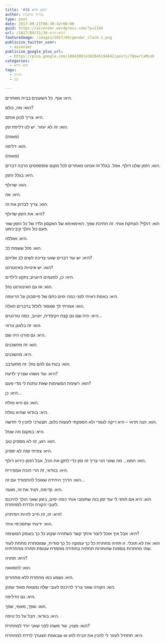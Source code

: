 ```yaml
---
title: 'הוא והיא #36'
author: נמרוד איזנברג
type: post
date: 2017-09-21T06:30:42+00:00
guid: https://aizenimr.wordpress.com/?p=2164
url: /2017/09/21/הוא-והיא-36/
featureImage: /images/2017/09/gender_clock-1.png
publicize_twitter_user:
  - aizenimr
publicize_google_plus_url:
  - https://plus.google.com/108430814102045194842/posts/7QewrCaMLm9
categories:
  - הוא והיא
tags:
  - זוגיות
  - זמן

---
```

<span lang="he-IL">היא</span><span lang="en-US">: </span><span lang="he-IL">אוף</span><span lang="en-US">. </span><span lang="he-IL">כל השעונים בבית מאחרים</span><span lang="en-US">.</span>

<span lang="he-IL">הוא</span><span lang="en-US">: </span><span lang="he-IL">מה</span><span lang="en-US">, </span><span lang="he-IL">כולם</span><span lang="en-US">?</span>

<span lang="he-IL">היא</span><span lang="en-US">: </span><span lang="he-IL">צריך לכוון אותם</span><span lang="en-US">.</span>

<span lang="he-IL">הוא</span><span lang="en-US">: </span><span lang="he-IL">זה לא יעזור</span><span lang="en-US">. </span><span lang="he-IL">יש לנו דליפת זמן</span><span lang="en-US">.</span>

<span lang="en-US">(</span><span lang="he-IL">פאוזה</span><span lang="en-US">)</span>

<span lang="he-IL">הוא</span><span lang="en-US">: </span><span lang="he-IL">דליפה</span><span lang="en-US">.</span>

<span lang="en-US">(</span><span lang="he-IL">פאוזה</span><span lang="en-US">)</span>

<span lang="he-IL">הוא</span><span lang="en-US">: </span><span lang="he-IL">הזמן שלנו דולף</span><span lang="en-US">. </span><span lang="he-IL">אוזל</span><span lang="en-US">. </span><span lang="he-IL">בגלל זה אנחנו מאחרים לכל מקום ומפספסים הרבה דברים</span><span lang="en-US">.</span>

<span lang="he-IL">היא</span><span lang="en-US">: </span><span lang="he-IL">בגלל הזמן</span><span lang="en-US">.</span>

<span lang="he-IL">הוא</span><span lang="en-US">: </span><span lang="he-IL">שדולף</span><span lang="en-US">.</span>

<span lang="he-IL">היא</span><span lang="en-US">: </span><span lang="he-IL">אה</span><span lang="en-US">.</span>

<span lang="he-IL">הוא</span><span lang="en-US">: </span><span lang="he-IL">צריך לבדוק את זה</span><span lang="en-US">.</span>

<span lang="he-IL">היא</span><span lang="en-US">: </span><span lang="he-IL">את הזמן שדולף</span><span lang="en-US">?</span>

<span lang="he-IL">הוא</span><span lang="en-US">: </span><span lang="he-IL">דולף</span><span lang="en-US">? </span><span lang="he-IL">הצחקת אותי</span><span lang="en-US">. </span><span lang="he-IL">זה חתיכת שפך</span><span lang="en-US">. </span><span lang="he-IL">האימאימא של האקסון ולדז של כל הזמן שאי פעם נזל והלך קיבינימט</span><span lang="en-US">.</span>

<span lang="he-IL">היא</span><span lang="en-US">: </span><span lang="he-IL">וואללה</span><span lang="en-US">.</span>

<span lang="he-IL">הוא</span><span lang="en-US">: </span><span lang="he-IL">מזל ששמת לב</span><span lang="en-US">.</span>

<span lang="he-IL">היא</span><span lang="en-US">: </span><span lang="he-IL">יש עוד דברים שאני צריכה לשים לב אליהם</span><span lang="en-US">?</span>

<span lang="he-IL">הוא</span><span lang="en-US">: </span><span lang="he-IL">יש איטיות באינטרנט</span><span lang="en-US">?</span>

<span lang="he-IL">היא</span><span lang="en-US">: </span><span lang="he-IL">כן</span><span lang="en-US">, </span><span lang="he-IL">לפעמים היוטיוב נתקע לילדים</span><span lang="en-US">.</span>

<span lang="he-IL">הוא</span><span lang="en-US">: </span><span lang="he-IL">אז גם האינטרנט נוזל</span><span lang="en-US">.</span>

<span lang="he-IL">היא</span><span lang="en-US">: </span><span lang="he-IL">באמת ראיתי לפני כמה ימים כתם של פייסבוק על הריצפה</span><span lang="en-US">.</span>

<span lang="he-IL">הוא</span><span lang="en-US">: </span><span lang="he-IL">אמרתי לך שאסור לזלזל בדברים האלה.</span>

<span lang="he-IL">היא</span><span lang="en-US">: </span><span lang="he-IL">היה שם גם קצת ויקיפדיה</span><span lang="en-US">, </span><span lang="he-IL">יוטיוב</span><span lang="en-US">, </span><span lang="he-IL">כמה טורנטים</span><span lang="en-US">&#8230;</span>

<span lang="he-IL">הוא</span><span lang="en-US">: </span><span lang="he-IL">זה בלאגן נוראי</span><span lang="en-US">.</span>

<span lang="he-IL">היא</span><span lang="en-US">: </span><span lang="he-IL">גם פורנו היה שם</span><span lang="en-US">.</span>

<span lang="he-IL">הוא</span><span lang="en-US">: </span><span lang="he-IL">זה מהשכנים</span><span lang="en-US">.</span>

<span lang="he-IL">היא</span><span lang="en-US">: </span><span lang="he-IL">מהשכנים</span><span lang="en-US">.</span>

<span lang="he-IL">הוא</span><span lang="en-US">: </span><span lang="he-IL">בטח גם להם נוזל</span><span lang="en-US">. </span><span lang="he-IL">זה מתערבב</span><span lang="en-US">.</span>

<span lang="he-IL">היא</span><span lang="en-US">: </span><span lang="he-IL">עוד משהו שצריך לדעת</span><span lang="en-US">?</span>

<span lang="he-IL">הוא</span><span lang="en-US">: </span><span lang="he-IL">רשימת המשימות שאת נותנת לי מדי פעם</span><span lang="en-US">?</span>

<span lang="he-IL">היא</span><span lang="en-US">: </span><span lang="he-IL">כן</span><span lang="en-US">&#8230;</span>

<span lang="he-IL">הוא</span><span lang="en-US">: </span><span lang="he-IL">גם היא נוזלת</span><span lang="en-US">.</span>

<span lang="he-IL">היא</span><span lang="en-US">: </span><span lang="he-IL">בוודאי שהיא נוזלת</span><span lang="en-US">.</span>

<span lang="he-IL">הוא</span><span lang="en-US">: </span><span lang="he-IL">הנה תראי – היא ריקה לגמרי ולא הספקתי לעשות כלום</span><span lang="en-US">. </span><span lang="he-IL">תצטרכי להכין לי חדשה</span><span lang="en-US">.</span>

<span lang="he-IL">היא</span><span lang="en-US">: </span><span lang="he-IL">במקום מה שנזל</span><span lang="en-US">.</span>

<span lang="he-IL">הוא</span><span lang="en-US">: </span><span lang="he-IL">רגע</span><span lang="en-US">, </span><span lang="he-IL">זה לא מספיק טוב</span><span lang="en-US">.</span>

<span lang="he-IL">היא</span><span lang="en-US">: </span><span lang="he-IL">צפיתי שזה לא יספיק</span><span lang="en-US">.</span>

<span lang="he-IL">הוא</span><span lang="en-US">: הממ&#8230; </span><span lang="he-IL">מה שאני הכי צריך זה זמן כדי לתקן את הכל, אבל הזמן כידוע דולף</span><span lang="en-US">.</span>

<span lang="he-IL">היא</span><span lang="en-US">: </span><span lang="he-IL">בוודאי</span><span lang="en-US">, </span><span lang="he-IL">זה הרי הוכח אמפירית</span><span lang="en-US">.</span>

<span lang="he-IL">הוא</span><span lang="en-US">: </span><span lang="he-IL">הדרך היחידה שאוכל להתמודד עם זה</span><span lang="en-US">&#8230;</span>

<span lang="he-IL">היא</span><span lang="en-US">: </span><span lang="he-IL">קדימה</span><span lang="en-US">, </span><span lang="he-IL">תגיד את זה, מאמי</span><span lang="en-US">.</span>

<span lang="he-IL">הוא</span><span lang="en-US">: </span><span lang="he-IL">היא אם תתני לי עוד זמן בזה שתעזבי אותי כמה ימים, בזמן שאני הולך להיכנס לעובי הקורה ולרדת למחתרת</span><span lang="en-US">.</span>

<span lang="he-IL">היא</span><span lang="en-US">: </span><span lang="he-IL">הו</span><span lang="en-US">, </span><span lang="he-IL">זה חייב להיות הפיתרון</span><span lang="en-US">!</span>

<span lang="he-IL">הוא</span><span lang="en-US">: </span><span lang="he-IL">ידעתי שתסכימי איתי</span><span lang="en-US">.</span>

<span lang="he-IL">היא</span><span lang="en-US">: </span><span lang="he-IL">אבל איך אוכל ליצור איתך קשר כשתהיה שקוע כל כך בעומק המשימה</span><span lang="en-US">?</span>

<span lang="he-IL">הוא</span><span lang="en-US">: </span><span lang="he-IL">את לא תוכלי</span><span lang="en-US">. </span><span lang="he-IL">זו תהיה מחתרת כל כך עמוקה כל כך סודית</span><span lang="en-US">, </span><span lang="he-IL">שמוסתרת מתחת לעוד שתי מחתרות נוספות שחותרות תחתיה בחתירה מתמדת עטופת תחרה מחתרתית</span><span lang="en-US">.</span>

היא: תחרה?

הוא: להסוואה.

<span lang="he-IL">היא</span><span lang="en-US">: </span><span lang="he-IL">נשמע כמו מחתרת ללא מתחרים</span><span lang="en-US">.</span>

<span lang="he-IL">הוא</span><span lang="en-US">: </span><span lang="he-IL">הקורה שאני צריך להיכנס לעובי שלה נמצאת מאוד עמוק</span><span lang="en-US">.</span>

<span lang="he-IL">היא</span><span lang="en-US">: </span><span lang="he-IL">גם הדליפה</span><span lang="en-US">.</span>

<span lang="he-IL">הוא</span><span lang="en-US">: </span><span lang="he-IL">שפך</span><span lang="en-US">, </span><span lang="he-IL">מאמי</span><span lang="en-US">, </span><span lang="he-IL">שפך</span><span lang="en-US">.</span>

<span lang="he-IL">היא</span><span lang="en-US">: </span><span lang="he-IL">בוודאי</span><span lang="en-US">, </span><span lang="he-IL">חבל על כל טיפה</span><span lang="en-US">.</span>

<span lang="he-IL">הוא</span><span lang="en-US">: </span><span lang="he-IL">מצוין</span><span lang="en-US">. </span><span lang="he-IL">עוד משהו לפני שאני יורד למחתרת</span><span lang="en-US">?</span>

<span lang="he-IL">היא</span><span lang="en-US">: </span><span lang="he-IL">תתחיל לעזור לי להכין את הבית לחג או שבאמת תצטרך לרדת למחתרת</span><span lang="en-US">.</span>